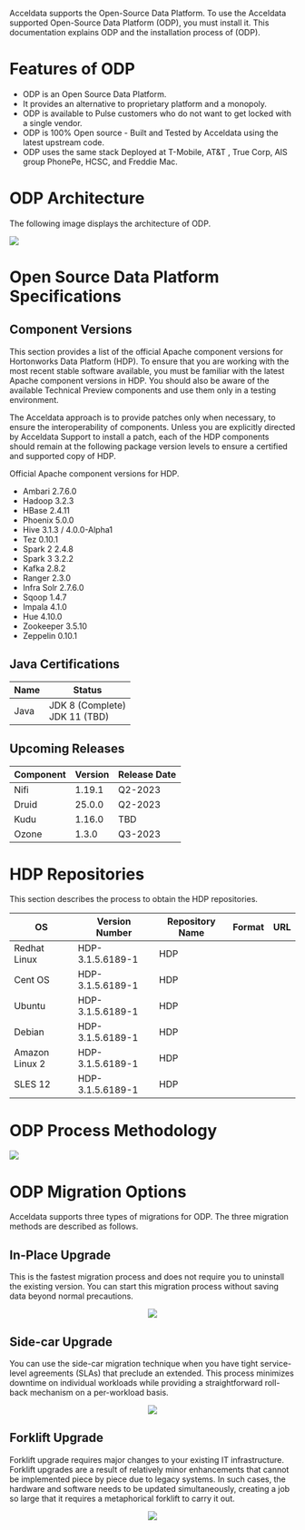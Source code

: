 Acceldata supports the Open-Source Data Platform. To use the Acceldata supported Open-Source Data Platform (ODP), you must install it. This documentation explains ODP and the installation process of (ODP). 

# Features of ODP

* ODP is an Open Source Data Platform.
* It provides an alternative to proprietary platform and a monopoly.
* ODP is available to Pulse customers who do not want to get locked with a single vendor.
* ODP is 100% Open source - Built and Tested by Acceldata using the latest upstream code.
* ODP uses the same stack Deployed at T-Mobile, AT&T , True Corp, AIS group PhonePe, HCSC, and Freddie Mac.


# ODP Architecture

The following image displays the architecture of ODP. 

![](https://github.com/acceldata-io/odpdocumentation/blob/main/assets/arch2.png)

# Open Source Data Platform Specifications

## Component Versions

This section provides a list of the official Apache component versions for Hortonworks Data Platform (HDP). To ensure that you are working with the most recent stable software available, you must be familiar with the latest Apache component versions in HDP. You should also be aware of the available Technical Preview components and use them only in a testing environment.

The Acceldata approach is to provide patches only when necessary, to ensure the interoperability of components. Unless you are explicitly directed by Acceldata Support to install a patch, each of the HDP components should remain at the following package version levels to ensure a certified and supported copy of HDP.

Official Apache component versions for HDP.

* Ambari 2.7.6.0
* Hadoop 3.2.3
* HBase 2.4.11
* Phoenix 5.0.0
* Hive 3.1.3 / 4.0.0-Alpha1
* Tez 0.10.1
* Spark 2 2.4.8
* Spark 3 3.2.2
* Kafka 2.8.2
* Ranger 2.3.0
* Infra Solr 2.7.6.0
* Sqoop 1.4.7 
* Impala 4.1.0
* Hue 4.10.0
* Zookeeper 3.5.10
* Zeppelin 0.10.1


## Java Certifications

| Name | Status |
| --------------- | --------------- |
|Java  | JDK 8 (Complete) <br> JDK 11 (TBD) |


## Upcoming Releases
| Component | Version | Release Date |
| --------------- | --------------- | --------------- |
|Nifi  | 1.19.1 |Q2-2023  |
|Druid  |25.0.0  |Q2-2023  |
|Kudu  |1.16.0  |TBD  |
|Ozone  |1.3.0  |Q3-2023  |

# HDP Repositories

This section describes the process to obtain the HDP repositories.

| OS | Version Number | Repository Name | Format | URL |
| --------------- | --------------- | --------------- | --------------- | --------------- |
|Redhat Linux  | HDP-3.1.5.6189-1 |HDP  |  |  |
|Cent OS  |HDP-3.1.5.6189-1  |HDP  |  |  |
|Ubuntu  |HDP-3.1.5.6189-1  |HDP  |  |  |
|Debian  |HDP-3.1.5.6189-1  |HDP  |  |  |
|Amazon Linux 2  |HDP-3.1.5.6189-1  |HDP  |  |  |
|SLES 12  |HDP-3.1.5.6189-1  |HDP  |  |  |


# ODP Process Methodology
![](https://github.com/acceldata-io/odpdocumentation/blob/main/assets/ODP%20process%20management.drawio%20(2).png)

# ODP Migration Options

Acceldata supports three types of migrations for ODP. The three migration methods are described as follows. 

## In-Place Upgrade

This is the fastest migration process and does not require you to uninstall the existing version. You can start this migration process without saving data beyond normal precautions. 


<div align="center">
    <img src="https://github.com/acceldata-io/odpdocumentation/blob/main/assets/In-place.png">
</div>

## Side-car Upgrade

You can use the side-car migration technique when you have tight service-level agreements (SLAs) that preclude an extended. This process minimizes downtime on individual workloads while providing a straightforward roll-back mechanism on a per-workload basis.

<div align="center">
    <img src="https://github.com/acceldata-io/odpdocumentation/blob/main/assets/sidecar.drawio.png">
</div>

## Forklift Upgrade

Forklift upgrade requires major changes to your existing IT infrastructure. Forklift upgrades are a result of relatively minor enhancements that cannot be implemented piece by piece due to legacy systems. In such cases, the hardware and software needs to be updated simultaneously, creating a job so large that it requires a metaphorical forklift to carry it out.

<div align="center">
    <img src="https://github.com/acceldata-io/odpdocumentation/blob/main/assets/forklift.png">
</div>

